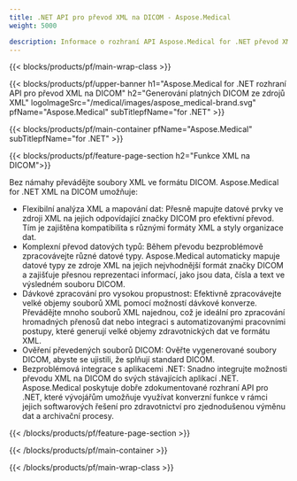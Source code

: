 ```yaml
---
title: .NET API pro převod XML na DICOM - Aspose.Medical
weight: 5000

description: Informace o rozhraní API Aspose.Medical for .NET převod XML na DICOM
---
```


{{< blocks/products/pf/main-wrap-class >}}

{{< blocks/products/pf/upper-banner h1="Aspose.Medical for .NET rozhraní API pro převod XML na DICOM" h2="Generování platných DICOM ze zdrojů XML" logoImageSrc="/medical/images/aspose_medical-brand.svg" pfName="Aspose.Medical" subTitlepfName="for .NET" >}}

{{< blocks/products/pf/main-container pfName="Aspose.Medical" subTitlepfName="for .NET" >}}

{{< blocks/products/pf/feature-page-section h2="Funkce XML na DICOM">}}

<p>Bez námahy převádějte soubory XML ve formátu DICOM. Aspose.Medical for .NET XML na DICOM umožňuje:</p>

<ul>
<li>Flexibilní analýza XML a mapování dat: Přesně mapujte datové prvky ve zdroji XML na jejich odpovídající značky DICOM pro efektivní převod. Tím je zajištěna kompatibilita s různými formáty XML a styly organizace dat.</li>
<li>Komplexní převod datových typů: Během převodu bezproblémově zpracovávejte různé datové typy. Aspose.Medical automaticky mapuje datové typy ze zdroje XML na jejich nejvhodnější formát značky DICOM a zajišťuje přesnou reprezentaci informací, jako jsou data, čísla a text ve výsledném souboru DICOM.</li>
<li>Dávkové zpracování pro vysokou propustnost: Efektivně zpracovávejte velké objemy souborů XML pomocí možností dávkové konverze. Převádějte mnoho souborů XML najednou, což je ideální pro zpracování hromadných přenosů dat nebo integraci s automatizovanými pracovními postupy, které generují velké objemy zdravotnických dat ve formátu XML.</li>
<li>Ověření převedených souborů DICOM: Ověřte vygenerované soubory DICOM, abyste se ujistili, že splňují standard DICOM.</li>
<li>Bezproblémová integrace s aplikacemi .NET: Snadno integrujte možnosti převodu XML na DICOM do svých stávajících aplikací .NET. Aspose.Medical poskytuje dobře zdokumentované rozhraní API pro .NET, které vývojářům umožňuje využívat konverzní funkce v rámci jejich softwarových řešení pro zdravotnictví pro zjednodušenou výměnu dat a archivační procesy.</li>
</ul>

{{< /blocks/products/pf/feature-page-section >}}

{{< /blocks/products/pf/main-container >}}

{{< /blocks/products/pf/main-wrap-class >}}